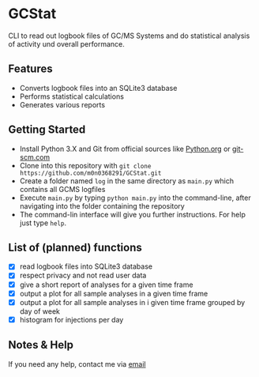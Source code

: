 # GCStat
CLI to read out logbook files of GC/MS Systems and do statistical analysis of activity und overall performance.

## Features

- Converts logbook files into an SQLite3 database
- Performs statistical calculations
- Generates various reports

## Getting Started
- Install Python 3.X and Git from official sources like [Python.org](https://www.python.org/) or [git-scm.com](https://git-scm.com/download/win)
- Clone into this repository with ``git clone https://github.com/m0n0368291/GCStat.git``
- Create a folder named ``log`` in the same directory as ``main.py`` which contains all GCMS logfiles
- Execute ``main.py`` by typing ``python main.py`` into the command-line, after navigating into the folder containing the repository
- The command-lin interface will give you further instructions. For help just type ``help``.

## List of (planned) functions

- [x] read logbook files into SQLite3 database
- [x] respect privacy and not read user data
- [x] give a short report of analyses for a given time frame
- [x] output a plot for all sample analyses in a given time frame
- [x] output a plot for all sample analyses in i given time frame grouped by day of week
- [x] histogram for injections per day

## Notes & Help

If you need any help, contact me via [email](christopher_grimm@gmx.de)
